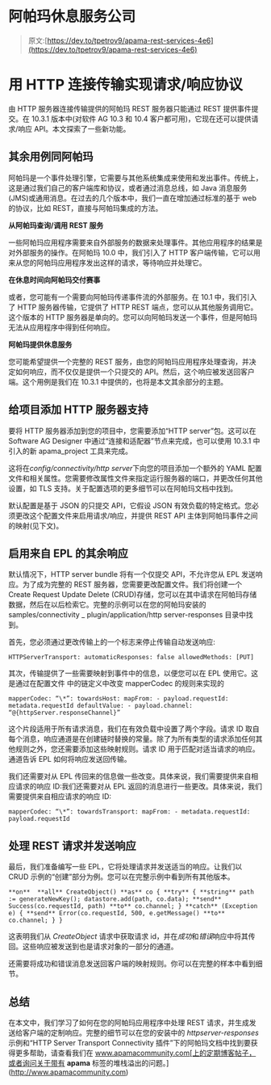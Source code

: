 # 阿帕玛休息服务公司

> 原文:[https://dev.to/tpetrov9/apama-rest-services-4e6](https://dev.to/tpetrov9/apama-rest-services-4e6)

# [](#implementing-requestresponse-protocols-with-the-http-connectivity-transport)用 HTTP 连接传输实现请求/响应协议

由 HTTP 服务器连接传输提供的阿帕玛 REST 服务器只能通过 REST 提供事件提交。在 10.3.1 版本中(对软件 AG 10.3 和 10.4 客户都可用)，它现在还可以提供请求/响应 API。本文探索了一些新功能。

## [](#rest-use-cases-with-apama)其余用例同阿帕玛

阿帕玛是一个事件处理引擎，它需要与其他系统集成来使用和发出事件。传统上，这是通过我们自己的客户端库和协议，或者通过消息总线，如 Java 消息服务(JMS)或通用消息。在过去的几个版本中，我们一直在增加通过标准的基于 web 的协议，比如 REST，直接与阿帕玛集成的方法。

**从阿帕玛查询/调用 REST 服务**

一些阿帕玛应用程序需要来自外部服务的数据来处理事件。其他应用程序的结果是对外部服务的操作。在阿帕玛 10.0 中，我们引入了 HTTP 客户端传输，它可以用来从您的阿帕玛应用程序发出这样的请求，等待响应并处理它。

**在休息时间向阿帕玛交付赛事**

或者，您可能有一个需要向阿帕玛传递事件流的外部服务。在 10.1 中，我们引入了 HTTP 服务器传输，它提供了 HTTP REST 端点，您可以从其他服务调用它。这个版本的 HTTP 服务器是单向的。您可以向阿帕玛发送一个事件，但是阿帕玛无法从应用程序中得到任何响应。

**阿帕玛提供休息服务**

您可能希望提供一个完整的 REST 服务，由您的阿帕玛应用程序处理查询，并决定如何响应，而不仅仅是提供一个只提交的 API。然后，这个响应被发送回客户端。这个用例是我们在 10.3.1 中提供的，也将是本文其余部分的主题。

## [](#adding-http-server-support-to-a-project)给项目添加 HTTP 服务器支持

要将 HTTP 服务器添加到您的项目中，您需要添加“HTTP server”包。这可以在 Software AG Designer 中通过“连接和适配器”节点来完成，也可以使用 10.3.1 中引入的新 apama_project 工具来完成。

这将在*config/connectivity/http server*下向您的项目添加一个额外的 YAML 配置文件和相关属性。您需要修改属性文件来指定运行服务器的端口，并更改任何其他设置，如 TLS 支持。关于配置选项的更多细节可以在阿帕玛文档中找到。

默认配置是基于 JSON 的只提交 API，它假设 JSON 有效负载的特定格式。您必须更改这个配置文件来启用请求/响应，并提供 REST API 主体到阿帕玛事件之间的映射(见下文)。

## [](#enabling-rest-responses-from-epl)启用来自 EPL 的其余响应

默认情况下，HTTP server bundle 将有一个仅提交 API，不允许您从 EPL 发送响应。为了成为完整的 REST 服务器，您需要更改配置文件。我们将创建一个 Create Request Update Delete (CRUD)存储，您可以在其中请求在阿帕玛存储数据，然后在以后检索它。完整的示例可以在您的阿帕玛安装的 samples/connectivity _ plugin/application/http server-responses 目录中找到。

首先，您必须通过更改传输上的一个标志来停止传输自动发送响应:

```
HTTPServerTransport: automaticResponses: false allowedMethods: [PUT] 
```

其次，传输提供了一些需要映射到事件中的信息，以便您可以在 EPL 使用它。这是通过在配置文件
中的链定义中改变 mapperCodec 的规则来实现的

```
mapperCodec: “\*”: towardsHost: mapFrom: - payload.requestId: metadata.requestId defaultValue: - payload.channel: “@{httpServer.responseChannel}” 
```

这个片段适用于所有请求消息，我们在有效负载中设置了两个字段。请求 ID 取自每个消息，响应通道是在创建链时替换的常量。除了为所有类型的请求添加任何其他规则之外，您还需要添加这些映射规则。请求 ID 用于匹配对适当请求的响应。通道告诉 EPL 如何将响应发送回传输。

我们还需要对从 EPL 传回来的信息做一些改变。具体来说，我们需要提供来自相应请求的响应 ID:我们还需要对从 EPL 返回的消息进行一些更改。具体来说，我们需要提供来自相应请求的响应 ID:

```
mapperCodec: “\*”: towardsTransport: mapFrom: - metadata.requestId: payload.requestId 
```

## [](#handling-rest-requests-and-sending-responses)处理 REST 请求并发送响应

最后，我们准备编写一些 EPL，它将处理请求并发送适当的响应。让我们以 CRUD 示例的“创建”部分为例。您可以在完整示例中看到所有其他版本。

```
**on**  **all** CreateObject() **as** co { **try** { **string** path := generateNewKey(); datastore.add(path, co.data); **send** Success(co.requestId, path) **to** co.channel; } **catch** (Exception e) { **send** Error(co.requestId, 500, e.getMessage() **to** co.channel; } } 
```

这表明我们从 *CreateObject* 请求中获取请求 id，并在*成功*和*错误*响应中将其传回。这些响应被发送到也是请求对象的一部分的通道。

还需要将成功和错误消息发送回客户端的映射规则。你可以在完整的样本中看到细节。

## [](#summary)总结

在本文中，我们学习了如何在您的阿帕玛应用程序中处理 REST 请求，并生成发送给客户端的定制响应。完整的细节可以在您的安装中的 *httpserver-responses* 示例和“HTTP Server Transport Connectivity 插件”下的阿帕玛文档中找到要获得更多帮助，请查看我们在 www.apamacommunity.com[上的定期博客帖子，或者询问关于带有 **apama** 标签的堆栈溢出的问题。](http://www.apamacommunity.com)